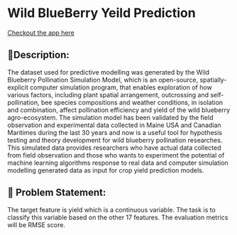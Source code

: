 # Wild BlueBerry Yeild Prediction



[Checkout the app here](https://tmlc-wild-blueberry-yeild-prediction-4rqpp9wynmfrpoivgdpdau.streamlit.app/)


## 🧾Description: 

The dataset used for predictive modelling was generated by the Wild Blueberry Pollination Simulation Model, which is an open-source, spatially-explicit computer simulation program, that enables exploration of how various factors, including plant spatial arrangement, outcrossing and self-pollination, bee species compositions and weather conditions, in isolation and combination, affect pollination efficiency and yield of the wild blueberry agro-ecosystem. The simulation model has been validated by the field observation and experimental data collected in Maine USA and Canadian Maritimes during the last 30 years and now is a useful tool for hypothesis testing and theory development for wild blueberry pollination researches. This simulated data provides researchers who have actual data collected from field observation and those who wants to experiment the potential of machine learning algorithms response to real data and computer simulation modelling generated data as input for crop yield prediction models.


## 🧭 Problem Statement: 

The target feature is yield which is a continuous variable. The task is to classify this variable based on the other 17 features. The evaluation metrics will be RMSE score.
